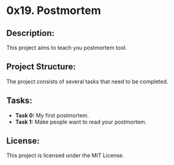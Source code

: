 # 0x19. Postmortem   

<p align="center"> <https://s3.amazonaws.com/intranet-projects-files/holbertonschool-sysadmin_devops/294/pQ9YzVY.gif" width="550" higth="550">

## Description:

This project aims to teach you postmortem tool.

## Project Structure:

The project consists of several tasks that need to be completed.

## Tasks:

- **Task 0:** My first postmortem.
- **Task 1:** Make people want to read your postmortem.


## License:

This project is licensed under the MIT License.


